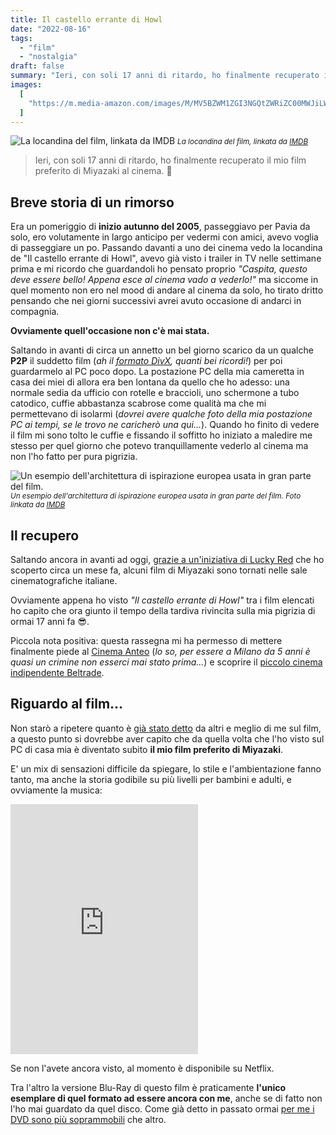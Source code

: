 ```yaml
---
title: Il castello errante di Howl
date: "2022-08-16"
tags:
  - "film"
  - "nostalgia"
draft: false
summary: "Ieri, con soli 17 anni di ritardo, ho finalmente recuperato il mio film preferito di Miyazaki al cinema. 👴"
images:
  [
    "https://m.media-amazon.com/images/M/MV5BZWM1ZGI3NGQtZWRiZC00MWJiLWFkNGQtYzZhODJkYjRiYTk3XkEyXkFqcGdeQXVyMjgyNDU4MjE@._V1_FMjpg_UX680_.jpg",
  ]
---
```


![La locandina del film, linkata da IMDB](https://m.media-amazon.com/images/M/MV5BZWM1ZGI3NGQtZWRiZC00MWJiLWFkNGQtYzZhODJkYjRiYTk3XkEyXkFqcGdeQXVyMjgyNDU4MjE@._V1_FMjpg_UX680_.jpg) <small>_La locandina del film, linkata da [IMDB](https://www.imdb.com/title/tt0347149/mediaindex/)_</small>

> Ieri, con soli 17 anni di ritardo, ho finalmente recuperato il mio film preferito di Miyazaki al cinema. 👴

## Breve storia di un rimorso

Era un pomeriggio di **inizio autunno del 2005**, passeggiavo per Pavia da solo, ero volutamente in largo anticipo per vedermi con amici, avevo voglia di passeggiare un po. Passando davanti a uno dei cinema vedo la locandina de "Il castello errante di Howl", avevo già visto i trailer in TV nelle settimane prima e mi ricordo che guardandoli ho pensato proprio _"Caspita, questo deve essere bello! Appena esce al cinema vado a vederlo!"_ ma siccome in quel momento non ero nel mood di andare al cinema da solo, ho tirato dritto pensando che nei giorni successivi avrei avuto occasione di andarci in compagnia.

**Ovviamente quell'occasione non c'è mai stata.**

Saltando in avanti di circa un annetto un bel giorno scarico da un qualche **P2P** il suddetto film (_ah il [formato DivX](https://it.wikipedia.org/wiki/DivX), quanti bei ricordi!_) per poi guardarmelo al PC poco dopo. La postazione PC della mia cameretta in casa dei miei di allora era ben lontana da quello che ho adesso: una normale sedia da ufficio con rotelle e braccioli, uno schermone a tubo catodico, cuffie abbastanza scabrose come qualità ma che mi permettevano di isolarmi (_dovrei avere qualche foto della mia postazione PC ai tempi, se le trovo ne caricherò una qui..._). Quando ho finito di vedere il film mi sono tolto le cuffie e fissando il soffitto ho iniziato a maledire me stesso per quel giorno che potevo tranquillamente vederlo al cinema ma non l'ho fatto per pura pigrizia.

![Un esempio dell'architettura di ispirazione europea usata in gran parte del film.](https://m.media-amazon.com/images/M/MV5BNDc2NDNiY2EtYmZlNy00ZmIwLWIzZDQtMTg4NmM1NGE5ZjVmXkEyXkFqcGdeQXVyOTc5MDI5NjE@._V1_.jpg) <small>_Un esempio dell'architettura di ispirazione europea usata in gran parte del film. Foto linkata da [IMDB](https://www.imdb.com/title/tt0347149/mediaindex/)_</small>

## Il recupero

Saltando ancora in avanti ad oggi, [grazie a un'iniziativa di Lucky Red](https://www.studioghibli.it/rassegna-un-mondo-di-sogni-animati/) che ho scoperto circa un mese fa, alcuni film di Miyazaki sono tornati nelle sale cinematografiche italiane.

Ovviamente appena ho visto _"Il castello errante di Howl"_ tra i film elencati ho capito che ora giunto il tempo della tardiva rivincita sulla mia pigrizia di ormai 17 anni fa 😎.

Piccola nota positiva: questa rassegna mi ha permesso di mettere finalmente piede al [Cinema Anteo](https://www.spaziocinema.info/mondo-anteo/la-storia) (_lo so, per essere a Milano da 5 anni è quasi un crimine non esserci mai stato prima..._) e scoprire il [piccolo cinema indipendente Beltrade](https://bandhi.it/bah/beltrade/).

## Riguardo al film...

Non starò a ripetere quanto è [già stato detto](https://it.wikipedia.org/wiki/Il_castello_errante_di_Howl#accoglienza) da altri e meglio di me sul film, a questo punto si dovrebbe aver capito che da quella volta che l'ho visto sul PC di casa mia è diventato subito **il mio film preferito di Miyazaki**.

E' un mix di sensazioni difficile da spiegare, lo stile e l'ambientazione fanno tanto, ma anche la storia godibile su più livelli per bambini e adulti, e ovviamente la musica:

<iframe title="spotify embed" src="https://open.spotify.com/embed/album/5fqlZFKYqvkIe2jdDGt2nl?theme=0" loading="lazy" class="w-full rounded-xl" height="400" frameborder="0"></iframe>

Se non l'avete ancora visto, al momento è disponibile su Netflix.

Tra l'altro la versione Blu-Ray di questo film è praticamente **l'unico esemplare di quel formato ad essere ancora con me**, anche se di fatto non l'ho mai guardato da quel disco. Come già detto in passato ormai [per me i DVD sono più soprammobili](/post/dvd-soprammobili) che altro.
